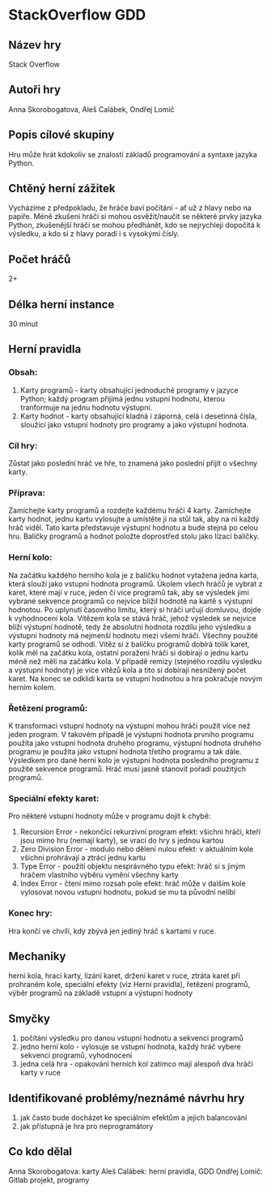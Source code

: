 # StackOverflow GDD
## Název hry
Stack Overflow
## Autoři hry
Anna Skorobogatova, Aleš Calábek, Ondřej Lomič
## Popis cílové skupiny
Hru může hrát kdokoliv se znalostí základů programování a syntaxe jazyka Python.
## Chtěný herní zážitek
Vycházíme z předpokladu, že hráče baví počítání - ať už z hlavy nebo na papíře.
Méně zkušení hráči si mohou osvěžit/naučit se některé prvky jazyka Python,
zkušenější hráči se mohou předhánět, kdo se nejrychleji dopočítá k výsledku,
a kdo si z hlavy poradí i s vysokými čísly.
## Počet hráčů
2+
## Délka herní instance
30 minut
## Herní pravidla

### Obsah:
1. Karty programů - karty obsahující jednoduché programy v jazyce Python; každý
program přijímá jednu vstupní hodnotu, kterou tranformuje na jednu hodnotu výstupní.
2. Karty hodnot - karty obsahující kladná i záporná, celá i desetinná čísla,
sloužící jako vstupní hodnoty pro programy a jako výstupní hodnota.

### Cíl hry:
Zůstat jako poslední hráč ve hře, to znamená jako poslední přijít o všechny karty.

### Příprava:
Zamíchejte karty programů a rozdejte každému hráči 4 karty.
Zamíchejte karty hodnot, jednu kartu vylosujte a umístěte ji na stůl tak, aby
na ní každý hráč viděl. Tato karta představuje výstupní hodnotu a bude stejná
po celou hru.
Balíčky programů a hodnot položte doprostřed stolu jako lízací balíčky.

### Herní kolo:
Na začátku každého herního kola je z balíčku hodnot vytažena jedna karta, která
slouží jako vstupní hodnota programů. Úkolem všech hráčů je vybrat z karet, které
mají v ruce, jeden či více programů tak, aby se výsledek jimi vybrané sekvence
programů co nejvíce blížil hodnotě na kartě s výstupní hodnotou. Po uplynutí
časového limitu, který si hráči určují domluvou, dojde k vyhodnocení kola.
Vítězem kola se stává hráč, jehož výsledek se nejvíce blíží výstupní hodnotě,
tedy že absolutní hodnota rozdílu jeho výsledku a výstupní hodnoty má nejmenší
hodnotu mezi všemi hráči. Všechny použité karty programů se odhodí. Vítěz si
z balíčku programů dobírá tolik karet, kolik měl na začátku kola, ostatní
poražení hráči si dobírají o jednu kartu méně než měli na začátku kola. V případě
remízy (stejného rozdílu výsledku a výstupní hodnoty) je více vítězů kola a tito
si dobírají nesnížený počet karet. Na konec se odklidí karta se vstupní hodnotou
a hra pokračuje novým herním kolem.

### Řetězení programů:
K transformaci vstupní hodnoty na výstupní mohou hráči použít více než jeden
program. V takovém případě je výstupní hodnota prvního programu použita jako
vstupní hodnota druhého programu, výstupní hodnota druhého programu je použita
jako vstupní hodnota třetího programu a tak dále. Výsledkem pro dané herní kolo
je výstupní hodnota posledního programu z použité sekvence programů. Hráč musí
jasně stanovit pořadí použitých programů.

### Speciální efekty karet:
Pro některé vstupní hodnoty může v programu dojít k chybě:
1. Recursion Error - nekončící rekurzivní program
efekt: všichni hráči, kteří jsou mimo hru (nemají karty), se vrací do hry s jednou kartou
2. Zero Division Error - modulo nebo dělení nulou
efekt: v aktuálním kole všichni prohrávají a ztrácí jednu kartu
3. Type Error - použití objektu nesprávného typu
efekt: hráč si s jiným hráčem vlastního výběru vymění všechny karty
4. Index Error - čtení mimo rozsah pole
efekt: hráč může v dalším kole vylosovat novou vstupní hodnotu, pokud se mu ta
původní nelíbí

### Konec hry:
Hra končí ve chvíli, kdy zbývá jen jediný hráč s kartami v ruce.

## Mechaniky
herní kola, hrací karty, lízání karet, držení karet v ruce, ztráta karet
při prohraném kole, speciální efekty (viz Herní pravidla), řetězení programů,
výběr programů na základě vstupní a výstupní hodnoty

## Smyčky
1. počítání výsledku pro danou vstupní hodnotu a sekvenci programů
2. jedno herní kolo - vylosuje se vstupní hodnota, každý hráč vybere sekvenci
programů, vyhodnocení
3. jedna celá hra - opakování herních kol zatímco mají alespoň dva hráči karty v ruce

## Identifikované problémy/neznámé návrhu hry
1. jak často bude docházet ke speciálním efektům a jejich balancování
2. jak přístupná je hra pro neprogramátory

## Co kdo dělal
Anna Skorobogatova: karty
Aleš Calábek: herní pravidla, GDD
Ondřej Lomič: Gitlab projekt, programy
